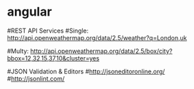 # angular
#REST API Services
#Single: http://api.openweathermap.org/data/2.5/weather?q=London,uk

#Multy: http://api.openweathermap.org/data/2.5/box/city?bbox=12,32,15,37,10&cluster=yes

#JSON Validation & Editors
#http://jsoneditoronline.org/
#http://jsonlint.com/

